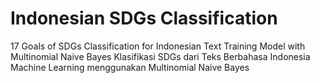 # Indonesian SDGs Classification
17 Goals of SDGs Classification for Indonesian Text
Training Model with Multinomial Naive Bayes
Klasifikasi SDGs dari Teks Berbahasa Indonesia 
Machine Learning menggunakan Multinomial Naive Bayes
